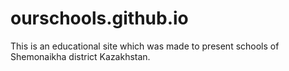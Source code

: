 # ourschools.github.io
This is an educational site which was made to present schools of Shemonaikha 
district Kazakhstan.
